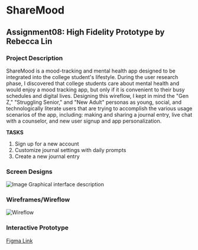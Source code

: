 # ShareMood
## Assignment08: High Fidelity Prototype by Rebecca Lin

### Project Description
ShareMood is a mood-tracking and mental health app designed to be integrated into the college student's lifestyle. During the user research phase, I discovered that college students care about mental health and would enjoy a mood tracking app, but only if it is convenient to their busy schedules and digital lives. Designing this wireflow, I kept in mind the "Gen Z," "Struggling Senior," and "New Adult" personas as young, social, and technologically literate users that are trying to accomplish the various usage scenarios of the app, including: making and sharing a journal entry, live chat with a counselor, and new user signup and app personalization. 

**TASKS**
1. Sign up for a new account
2. Customize journal settings with daily prompts
3. Create a new journal entry

### Screen Designs
![Image](https://i.ibb.co/FK8GFfY/Untitled.png)
Graphical interface description

### Wireframes/Wireflow
![Wireflow](https://i.ibb.co/RyprRnd/wireflow.png)

### Interactive Prototype
[Figma Link](https://www.figma.com/proto/NpLKwa6RbxsZXrdi5GtVie/DH150_A08?node-id=2%3A516&scaling=scale-down)

